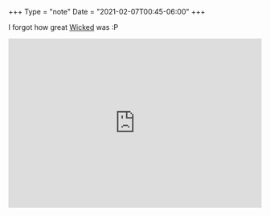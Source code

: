 +++
Type = "note"
Date = "2021-02-07T00:45-06:00"
+++

I forgot how great [Wicked](https://album.link/i/1440802426) was :P

<div style="max-width:100%;"><div style="position:relative;padding-bottom:calc(56.25% + 52px);height: 0;"><iframe style="position:absolute;top:0;left:0;" width="100%" height="100%" src="https://embed.song.link/?url=https%3A%2F%2Falbum.link%2Fi%2F1440802426&theme=dark" frameborder="0" allowfullscreen sandbox="allow-same-origin allow-scripts allow-presentation allow-popups allow-popups-to-escape-sandbox"></iframe></div></div>
